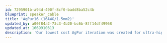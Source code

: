 ```yaml
---
id: 7295901b-a94d-490f-8cf0-badd8ba52c4b
blueprint: speaker_cable
title: 'AgPur16 (16AWG/1.5mm2)'
updated_by: a00f84a2-73c3-4b20-bc6b-8ff14df49968
updated_at: 1669910313
description: 'Our lowest cost AgPur iteration was created for ultra-high efficiency loudspeakers. This full-res (8 Ag strands) iteration is also very cost-effective for high efficiency loads at very short distances.'
---
```

